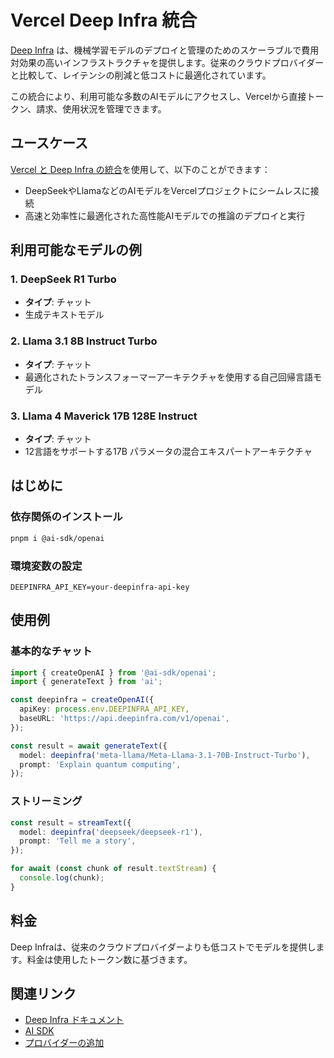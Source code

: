 # Vercel Deep Infra 統合

[Deep Infra](https://deepinfra.com/) は、機械学習モデルのデプロイと管理のためのスケーラブルで費用対効果の高いインフラストラクチャを提供します。従来のクラウドプロバイダーと比較して、レイテンシの削減と低コストに最適化されています。

この統合により、利用可能な多数のAIモデルにアクセスし、Vercelから直接トークン、請求、使用状況を管理できます。

## ユースケース

[Vercel と Deep Infra の統合](https://vercel.com/marketplace/deepinfra)を使用して、以下のことができます：

- DeepSeekやLlamaなどのAIモデルをVercelプロジェクトにシームレスに接続
- 高速と効率性に最適化された高性能AIモデルでの推論のデプロイと実行

## 利用可能なモデルの例

### 1. DeepSeek R1 Turbo
- **タイプ**: チャット
- 生成テキストモデル

### 2. Llama 3.1 8B Instruct Turbo
- **タイプ**: チャット
- 最適化されたトランスフォーマーアーキテクチャを使用する自己回帰言語モデル

### 3. Llama 4 Maverick 17B 128E Instruct
- **タイプ**: チャット
- 12言語をサポートする17B パラメータの混合エキスパートアーキテクチャ

## はじめに

### 依存関係のインストール

```bash
pnpm i @ai-sdk/openai
```

### 環境変数の設定

```env
DEEPINFRA_API_KEY=your-deepinfra-api-key
```

## 使用例

### 基本的なチャット

```typescript
import { createOpenAI } from '@ai-sdk/openai';
import { generateText } from 'ai';

const deepinfra = createOpenAI({
  apiKey: process.env.DEEPINFRA_API_KEY,
  baseURL: 'https://api.deepinfra.com/v1/openai',
});

const result = await generateText({
  model: deepinfra('meta-llama/Meta-Llama-3.1-70B-Instruct-Turbo'),
  prompt: 'Explain quantum computing',
});
```

### ストリーミング

```typescript
const result = streamText({
  model: deepinfra('deepseek/deepseek-r1'),
  prompt: 'Tell me a story',
});

for await (const chunk of result.textStream) {
  console.log(chunk);
}
```

## 料金

Deep Infraは、従来のクラウドプロバイダーよりも低コストでモデルを提供します。料金は使用したトークン数に基づきます。

## 関連リンク

- [Deep Infra ドキュメント](https://deepinfra.com/docs)
- [AI SDK](https://sdk.vercel.ai)
- [プロバイダーの追加](/docs/ai/adding-a-provider)
